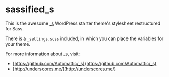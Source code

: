 sassified_s
===========

This is the awesome [_s](https://github.com/Automattic/_s) WordPress starter theme's stylesheet restructured for Sass.

There is a `_settings.scss` included, in which you can place the variables for your theme.

For more information about _s, visit:
* [https://github.com/Automattic/_s](https://github.com/Automattic/_s)
* [http://underscores.me/](http://underscores.me/)